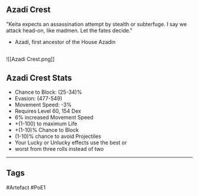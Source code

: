 ## Azadi Crest
"Keita expects an assassination attempt by stealth or subterfuge.
I say we attack head-on, like madmen. Let the fates decide."
- Azadi, first ancestor of the House Azadin
##
![[Azadi Crest.png]]
## Azadi Crest Stats
- Chance to Block: (25-34)%
- Evasion: (477-549)
- Movement Speed: -3%
- Requires Level 60, 154 Dex
- 6% increased Movement Speed
- +(1-100) to maximum Life
- +(1-10)% Chance to Block
- (1-10)% chance to avoid Projectiles
- Your Lucky or Unlucky effects use the best or
- worst from three rolls instead of two


---
## Tags
#Artefact
#PoE1